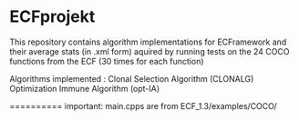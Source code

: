 ECFprojekt
==========

This repository contains algorithm implementations for ECFramework and their average stats (in .xml form) aquired by running tests on the 24 COCO functions from the ECF (30 times for each function)

Algorithms implemented :
	Clonal Selection Algorithm (CLONALG)
	Optimization Immune Algorithm (opt-IA) 


==========
important: main.cpps are from ECF_1.3/examples/COCO/

